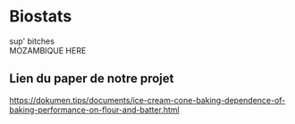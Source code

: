 # Biostats

sup' bitches  
MOZAMBIQUE HERE

## Lien du paper de notre projet
https://dokumen.tips/documents/ice-cream-cone-baking-dependence-of-baking-performance-on-flour-and-batter.html
